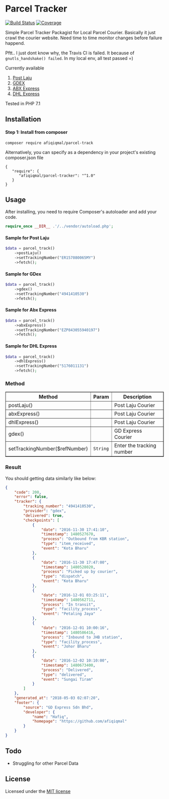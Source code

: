 # Parcel Tracker

[![Build Status](https://travis-ci.org/afiqiqmal/parcel-track.svg?branch=master)](https://travis-ci.org/afiqiqmal/parcel-track)
[![Coverage](https://img.shields.io/codecov/c/github/afiqiqmal/parcel-track.svg)](https://codecov.io/gh/afiqiqmal/parcel-track)

Simple Parcel Tracker Packagist for Local Parcel Courier. Basically it just crawl the courier website. Need time to time monitor changes before failure happend.

Pftt.. I just dont know why, the Travis CI is failed. It because of `gnutls_handshake() failed`. In my local env, all test passed =)

Currently available
1. [Post Laju](https://www.poslaju.com.my/)
2. [GDEX](http://www.gdexpress.com/malaysia/home/)
3. [ABX Express](http://www.abxexpress.com.my/)
4. [DHL Express](https://www.logistics.dhl/my-en/home.html)

Tested in PHP 7.1

## Installation

#### Step 1: Install from composer
```
composer require afiqiqmal/parcel-track
```
Alternatively, you can specify as a dependency in your project's existing composer.json file
```
{
   "require": {
      "afiqiqmal/parcel-tracker": "^1.0"
   }
}
```

## Usage
After installing, you need to require Composer's autoloader and add your code.

```php
require_once __DIR__ .'/../vendor/autoload.php';
```

#### Sample for Post Laju
```php
$data = parcel_track()
	->postLaju()
	->setTrackingNumber("ER157080065MY")
	->fetch();
```

#### Sample for GDex
```php
$data = parcel_track()
	->gdex()
	->setTrackingNumber("4941410530")
	->fetch();
```

#### Sample for Abx Express
```php
$data = parcel_track()
	->abxExpress()
	->setTrackingNumber("EZP843055940197")
	->fetch();
```

#### Sample for DHL Express
```php
$data = parcel_track()
	->dhlExpress()
	->setTrackingNumber("5176011131")
	->fetch();
```


### Method
<table border="1" width="100%">
    <tr>
        <th>Method</th>
        <th>Param</th>
        <th>Description</th>
    </tr>
    <tr>
        <td>postLaju()</td>
        <td></td>
        <td>Post Laju Courier</td>
    </tr>
    <tr>
        <td>abxExpress()</td>
        <td></td>
        <td>Post Laju Courier</td>
    </tr>
    <tr>
        <td>dhlExpress()</td>
        <td></td>
        <td>Post Laju Courier</td>
    </tr>
    <tr>
        <td>gdex()</td>
        <td></td>
        <td>GD Express Courier</td>
    </tr>
    <tr>
        <td>setTrackingNumber($refNumber)</td>
        <td><code>String</code></td>
        <td>Enter the tracking number</td>
    </tr>
</table>


### Result

You should getting data similarly like below:
```json
{
    "code": 200,
    "error": false,
    "tracker": {
        "tracking_number": "4941410530",
        "provider": "gdex",
        "delivered": true,
        "checkpoints": [
            {
                "date": "2016-11-30 17:41:10",
                "timestamp": 1480527670,
                "process": "Outbound from KBR station",
                "type": "item_received",
                "event": "Kota Bharu"
            },
            {
                "date": "2016-11-30 17:47:00",
                "timestamp": 1480528020,
                "process": "Picked up by courier",
                "type": "dispatch",
                "event": "Kota Bharu"
            },
            {
                "date": "2016-12-01 03:25:11",
                "timestamp": 1480562711,
                "process": "In transit",
                "type": "facility_process",
                "event": "Petaling Jaya"
            },
            {
                "date": "2016-12-01 10:00:16",
                "timestamp": 1480586416,
                "process": "Inbound to JHB station",
                "type": "facility_process",
                "event": "Johor Bharu"
            },
            {
                "date": "2016-12-02 10:10:00",
                "timestamp": 1480673400,
                "process": "Delivered",
                "type": "delivered",
                "event": "Sungai Tiram"
            }
        ]
    },
    "generated_at": "2018-05-03 02:07:20",
    "footer": {
        "source": "GD Express Sdn Bhd",
        "developer": {
            "name": "Hafiq",
            "homepage": "https://github.com/afiqiqmal"
        }
    }
}
```

## Todo
- Struggling for other Parcel Data

## License
Licensed under the [MIT license](http://opensource.org/licenses/MIT)
